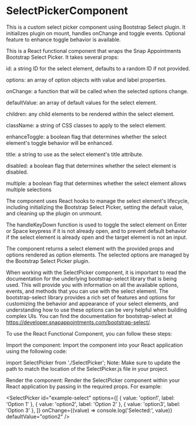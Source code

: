 # SelectPickerComponent
This is a custom select picker component using Bootstrap Select plugin. It initializes plugin on mount, handles onChange and toggle events. Optional feature to enhance toggle behavior is available.

This is a React functional component that wraps the Snap Appointments Bootstrap Select Picker. It takes several props:

id: a string ID for the select element, defaults to a random ID if not provided.

options: an array of option objects with value and label properties.

onChange: a function that will be called when the selected options change.

defaultValue: an array of default values for the select element.

children: any child elements to be rendered within the select element.

className: a string of CSS classes to apply to the select element.

enhanceToggle: a boolean flag that determines whether the select element's toggle behavior will be enhanced.

title: a string to use as the select element's title attribute.

disabled: a boolean flag that determines whether the select element is disabled.

multiple: a boolean flag that determines whether the select element allows multiple selections

The component uses React hooks to manage the select element's lifecycle, including initializing the Bootstrap Select Picker, setting the default value, and cleaning up the plugin on unmount.

The handleKeyDown function is used to toggle the select element on Enter or Space keypress if it is not already open, and to prevent default behavior if the select element is already open and the target element is not an input.

The component returns a select element with the provided props and options rendered as option elements. The selected options are managed by the Bootstrap Select Picker plugin.


When working with the SelectPicker component, it is important to read the documentation for the underlying bootstrap-select library that is being used. This will provide you with information on all the available options, events, and methods that you can use with the select element. The bootstrap-select library provides a rich set of features and options for customizing the behavior and appearance of your select elements, and understanding how to use these options can be very helpful when building complex UIs. You can find the documentation for bootstrap-select at https://developer.snapappointments.com/bootstrap-select/.

To use the React Functional Component, you can follow these steps:

Import the component: Import the component into your React application using the following code:

import SelectPicker from './SelectPicker';
Note: Make sure to update the path to match the location of the SelectPicker.js file in your project.

Render the component: Render the SelectPicker component within your React application by passing in the required props. For example:

<SelectPicker
  id="example-select"
  options={[
    { value: 'option1', label: 'Option 1' },
    { value: 'option2', label: 'Option 2' },
    { value: 'option3', label: 'Option 3' },
  ]}
  onChange={(value) => console.log('Selected:', value)}
  defaultValue="option2"
/>
